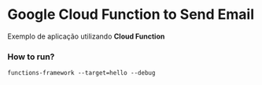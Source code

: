 # Google Cloud Function to Send Email

Exemplo de aplicação utilizando **Cloud Function**

### How to run?
```
functions-framework --target=hello --debug
```